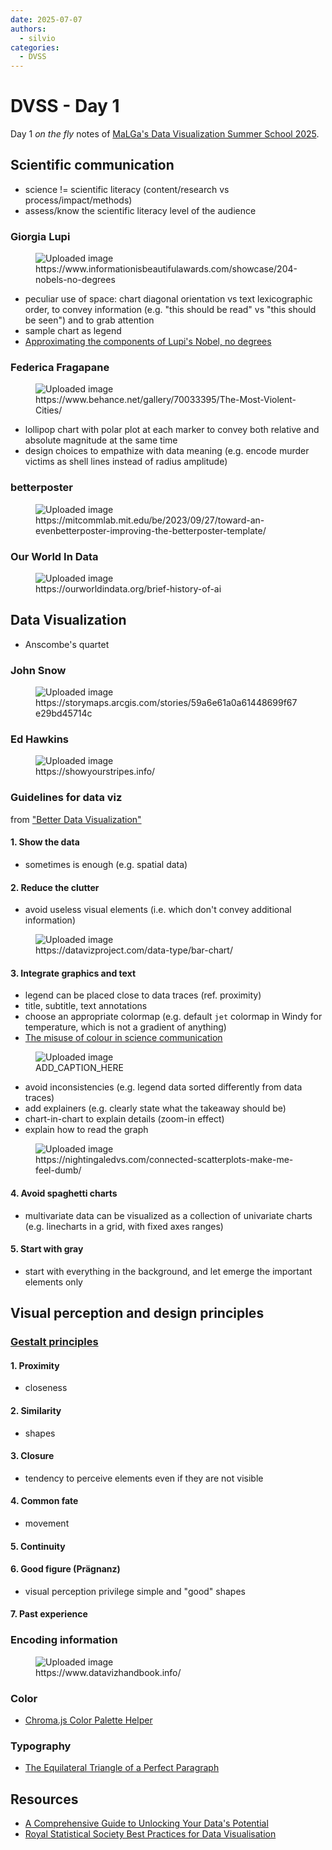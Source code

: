 ```yaml
---
date: 2025-07-07
authors:
  - silvio
categories:
  - DVSS
---
```


# DVSS - Day 1

Day 1 _on the fly_ notes of [MaLGa's Data Visualization Summer School 2025](https://malga.unige.it/education/schools/dvss/).

<!-- more -->

## Scientific communication

- science != scientific literacy (content/research vs process/impact/methods)
- assess/know the scientific literacy level of the audience

### Giorgia Lupi

<figure>
    <img src="../../../../assets/dvss/c2a44b70-d1ed-4d9e-bcaf-4360bd560d1d.jpg" alt="Uploaded image" />
    <figcaption>https://www.informationisbeautifulawards.com/showcase/204-nobels-no-degrees</figcaption>
</figure>

- peculiar use of space: chart diagonal orientation vs text lexicographic order, to convey information (e.g. "this should be read" vs "this should be seen") and to grab attention
- sample chart as legend
- [Approximating the components of Lupi's Nobel, no degrees](https://ssp3nc3r.github.io/post/approximating-the-components-of-lupi-s-nobel-no-degrees/)

### Federica Fragapane

<figure>
    <img src="../../../../assets/dvss/320802c6-1634-48c5-9c8a-5b50ce54ec58.webp" alt="Uploaded image" />
    <figcaption>https://www.behance.net/gallery/70033395/The-Most-Violent-Cities/</figcaption>
</figure>

- lollipop chart with polar plot at each marker to convey both relative and absolute magnitude at the same time
- design choices to empathize with data meaning (e.g. encode murder victims as shell lines instead of radius amplitude)

### betterposter

<figure>
    <img src="../../../../assets/dvss/b751f589-13a5-4bbf-84ee-85a58c275b50.png" alt="Uploaded image" />
    <figcaption>https://mitcommlab.mit.edu/be/2023/09/27/toward-an-evenbetterposter-improving-the-betterposter-template/</figcaption>
</figure>

### Our World In Data

<figure>
    <img src="../../../../assets/dvss/9e2ed84e-30f3-489a-a816-302714dfc450.png" alt="Uploaded image" />
    <figcaption>https://ourworldindata.org/brief-history-of-ai</figcaption>
</figure>

## Data Visualization

- Anscombe's quartet

### John Snow

<figure>
    <img src="../../../../assets/dvss/31fb8f0a-e452-45fb-a644-9429d854ec82.jpg" alt="Uploaded image" />
    <figcaption>https://storymaps.arcgis.com/stories/59a6e61a0a61448699f67e29bd45714c</figcaption>
</figure>

### Ed Hawkins

<figure>
    <img src="../../../../assets/dvss/a3fcdd24-662e-4112-9388-a50ddbedeaf4.png" alt="Uploaded image" />
    <figcaption>https://showyourstripes.info/</figcaption>
</figure>

### Guidelines for data viz

from ["Better Data Visualization"](https://cup.columbia.edu/book/better-data-visualizations/9780231193115/)

#### 1. Show the data

- sometimes is enough (e.g. spatial data)

#### 2. Reduce the clutter

- avoid useless visual elements (i.e. which don't convey additional information)

<figure>
    <img src="../../../../assets/dvss/b1b173fc-4a06-40cd-af73-aaa74aed329d.png" alt="Uploaded image" />
    <figcaption>https://datavizproject.com/data-type/bar-chart/</figcaption>
</figure>

#### 3. Integrate graphics and text

- legend can be placed close to data traces (ref. proximity)
- title, subtitle, text annotations
- choose an appropriate colormap (e.g. default `jet` colormap in Windy for temperature, which is not a gradient of anything)
- [The misuse of colour in science communication](https://www.nature.com/articles/s41467-020-19160-7)

<figure>
    <img src="../../../../assets/dvss/825e60fb-7243-4930-9e9e-855d94d913c8.webp" alt="Uploaded image" />
    <figcaption>ADD_CAPTION_HERE</figcaption>
</figure>

- avoid inconsistencies (e.g. legend data sorted differently from data traces)
- add explainers (e.g. clearly state what the takeaway should be)
- chart-in-chart to explain details (zoom-in effect)
- explain how to read the graph

<figure>
    <img src="../../../../assets/dvss/ce8249a9-0db9-47f7-8c25-7ecb223e8e81.webp" alt="Uploaded image" />
    <figcaption>https://nightingaledvs.com/connected-scatterplots-make-me-feel-dumb/</figcaption>
</figure>

#### 4. Avoid spaghetti charts

- multivariate data can be visualized as a collection of univariate charts (e.g. linecharts in a grid, with fixed axes ranges)

#### 5. Start with gray

- start with everything in the background, and let emerge the important elements only

## Visual perception and design principles

### [Gestalt principles](https://www.gestaltprinciples.com/)

#### 1. Proximity

- closeness

#### 2. Similarity

- shapes

#### 3. Closure

- tendency to perceive elements even if they are not visible

#### 4. Common fate

- movement

#### 5. Continuity

#### 6. Good figure (Prägnanz)

- visual perception privilege simple and "good" shapes

#### 7. Past experience

### Encoding information

<figure>
    <img src="../../../../assets/dvss/d19312da-b7cd-4dfa-a064-4be5c865e059.png" alt="Uploaded image" />
    <figcaption>https://www.datavizhandbook.info/</figcaption>
</figure>

### Color

- [Chroma.js Color Palette Helper](https://gka.github.io/palettes/#/9|s|00429d,96ffea,ffffe0|ffffe0,ff005e,93003a|1|1)

### Typography

- [The Equilateral Triangle of a Perfect Paragraph](https://betterwebtype.com/triangle/)

## Resources

- [A Comprehensive Guide to Unlocking Your Data's Potential](https://data.europa.eu/apps/data-visualisation-guide/)
- [Royal Statistical Society Best Practices for Data Visualisation](https://royal-statistical-society.github.io/datavisguide/)
















